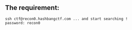 ## The requirement:
```
ssh ctf@recon0.hashbangctf.com ... and start searching !
password: recon0
```

